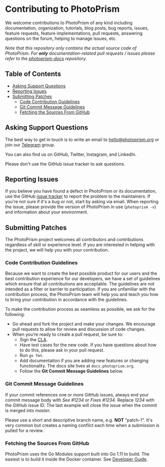 # Contributing to PhotoPrism

We welcome contributions to PhotoPrism of any kind including documentation,
organization, tutorials, blog posts, bug reports, issues, feature requests,
feature implementations, pull requests, answering questions on the forum,
helping to manage issues, etc.

*Note that this repository only contains the actual source code of PhotoPrism. For **only** documentation-related pull requests / issues please refer to the [photoprism-docs](https://github.com/photoprism/photoprism-docs) repository.*

## Table of Contents

* [Asking Support Questions](#asking-support-questions)
* [Reporting Issues](#reporting-issues)
* [Submitting Patches](#submitting-patches)
  * [Code Contribution Guidelines](#code-contribution-guidelines)
  * [Git Commit Message Guidelines](#git-commit-message-guidelines)
  * [Fetching the Sources From GitHub](#fetching-the-sources-from-github)

## Asking Support Questions

The best way to get in touch is to write an email to hello@photoprism.org or join our [Telegram](https://t.me/joinchat/B8AmeBAUEugGszzuklsj5w) group.

You can also find us on GitHub, Twitter, Instagram, and LinkedIn.

Please don't use the GitHub issue tracker to ask questions.

## Reporting Issues

If you believe you have found a defect in PhotoPrism or its documentation, use
the GitHub [issue tracker](https://github.com/photoprism/photoprism/issues) to report
the problem to the maintainers. If you're not sure if it's a bug or not,
start by asking via email.
When reporting the issue, please provide the version of PhotoPrism in use (`photoprism -v`) and information about your environment.

## Submitting Patches

The PhotoPrism project welcomes all contributors and contributions regardless of skill or experience level. If you are interested in helping with the project, we will help you with your contribution.

### Code Contribution Guidelines

Because we want to create the best possible product for our users and the best contribution experience for our developers, we have a set of guidelines which ensure that all contributions are acceptable. The guidelines are not intended as a filter or barrier to participation. If you are unfamiliar with the contribution process, the PhotoPrism team will help you and teach you how to bring your contribution in accordance with the guidelines.

To make the contribution process as seamless as possible, we ask for the following:

* Go ahead and fork the project and make your changes. We encourage pull requests to allow for review and discussion of code changes.
* When you’re ready to create a pull request, be sure to:
    * Sign the [CLA](https://cla-assistant.io/photoprism/photoprism).
    * Have test cases for the new code. If you have questions about how to do this, please ask in your pull request.
    * Run `go fmt`.
    * Add documentation if you are adding new features or changing functionality.  The docs site lives at `docs.photoprism.org`.
    * Follow the **Git Commit Message Guidelines** below.

### Git Commit Message Guidelines

If your commit references one or more GitHub issues, always end your commit message body with *See #1234* or *Fixes #1234*.
Replace *1234* with the GitHub issue ID. The last example will close the issue when the commit is merged into *master*.

Please use a short and descriptive branch name, e.g. **NOT** "patch-1". It's very common but creates a naming conflict each time when a submission is pulled for a review.

###  Fetching the Sources From GitHub

PhotoPrism uses the Go Modules support built into Go 1.11 to build. The easiest is to build it inside the Docker container. See [Developer Guide](https://github.com/photoprism/photoprism/wiki/Developer-Guide).